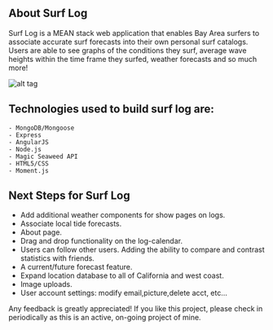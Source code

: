 About Surf Log
--------------

Surf Log is a MEAN stack web application that enables Bay Area surfers to associate accurate surf forecasts into their own personal surf catalogs.  Users are able to see graphs of the conditions they surf, average wave heights within the time frame they surfed, weather forecasts and so much more!  

![alt tag](https://cloud.githubusercontent.com/assets/12140339/12574021/bee0bf28-c3b4-11e5-8a99-2b3efd5da52b.png)


Technologies used to build surf log are:
----------------------------------------

    - MongoDB/Mongoose
    - Express
    - AngularJS
    - Node.js
    - Magic Seaweed API
    - HTML5/CSS
    - Moment.js
    
Next Steps for Surf Log
-----------------------

-  Add additional weather components for show pages on logs.
-  Associate local tide forecasts.
-  About page.
-  Drag and drop functionality on the log-calendar.
-  Users can follow other users.  Adding the ability to compare and contrast statistics with friends.
-  A current/future forecast feature.
-  Expand location database to all of California and west coast.
-  Image uploads.
-  User account settings: modify email,picture,delete acct, etc...


Any feedback is greatly appreciated!  If you like this project, please check in periodically as this is an active, on-going project of mine.

